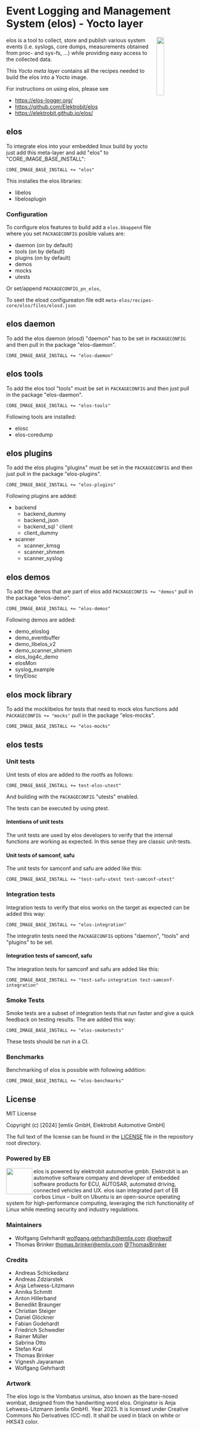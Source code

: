 # Event Logging and Management System (elos) - Yocto layer

<img src="doc/static/elos_blue.svg" width=20% height=20% align="right">

elos is a tool to collect, store and publish various system events (i.e. syslogs, core dumps, measurements obtained from proc- and sys-fs, …) while providing easy access to the collected data.


This *Yocto meta layer* contains all the recipes needed to build the elos into a Yocto image.

For instructions on using elos, please see

* https://elos-logger.org/
* https://github.com/Elektrobit/elos
* https://elektrobit.github.io/elos/

## elos

To integrate elos into your embedded linux build by yocto just add this meta-layer and add "elos" to "CORE_IMAGE_BASE_INSTALL":
```
CORE_IMAGE_BASE_INSTALL += "elos"
```

This installes the elos libraries:
* libelos
* libelosplugin

### Configuration

To configure elos features to build add a `elos.bbappend` file where you set `PACKAGECONFIG` posible values are:
* daemon (on by default)
* tools (on by default)
* plugins (on by default)
* demos
* mocks
* utests

Or set/append `PACKAGECONFIG_pn_elos`,

To seet the elosd configureaton file edit `meta-elos/recipes-core/elos/files/elosd.json`

## elos daemon
To add the elos daemon (elosd) "daemon" has to be set in `PACKAGECONFIG ` and then pull in the package "elos-daemon".
```
CORE_IMAGE_BASE_INSTALL += "elos-daemon"
```

## elos tools
To add the elos tool "tools" must be set in `PACKAGECONFIG` and then just pull in the package "elos-daemon".
```
CORE_IMAGE_BASE_INSTALL += "elos-tools"
```

Following tools are installed:
* elosc
* elos-coredump

## elos plugins
To add the elos plugins "plugins" must be set in the `PACKAGECONFIG` and then just pull in the package "elos-plugins".
```
CORE_IMAGE_BASE_INSTALL += "elos-plugins"
```

Following plugins are added:
* backend
  * backend_dummy
  * backend_json
  * backend_sql
' client
  * client_dummy
* scanner
  * scanner_kmsg
  * scanner_shmem
  * scanner_syslog

## elos demos
To add the demos that are part of elos add `PACKAGECONFIG += "demos"` pull in the package "elos-demo".
```
CORE_IMAGE_BASE_INSTALL += "elos-demos"
```

Following demos are added:
* demo_eloslog
* demo_eventbuffer
* demo_libelos_v2
* demo_scanner_shmem
* elos_log4c_demo
* elosMon 
* syslog_example
* tinyElosc

## elos mock library
To add the mocklibelos for tests that need to mock elos functions add `PACKAGECONFIG += "mocks"` pull in the package "elos-mocks".
```
CORE_IMAGE_BASE_INSTALL += "elos-mocks"
```

## elos tests

### Unit tests

Unit tests of elos are added to the rootfs as follows:

```
CORE_IMAGE_BASE_INSTALL += test-elos-utest"
```
And building with the `PACKAGECONFIG` "utests" enabled.

The tests can be executed by using ptest.

#### Intentions of unit tests

The unit tests are used by elos developers to verify that the internal functions are working as expected. In this sense they are classic unit-tests.

#### Unit tests of samconf, safu

The unit tests for samconf and safu are added like this:

```
CORE_IMAGE_BASE_INSTALL += "test-safu-utest test-samconf-utest"
```

### Integration tests

Integration tests to verify that elos works on the target as expected can be added this way:

```
CORE_IMAGE_BASE_INSTALL += "elos-integration"
```

The integratin tests need the `PACKAGECONFIG` options "daemon", "tools" and "plugins" to be set.

#### Integration tests of samconf, safu

The integration tests for samconf and safu are added like this:

```
CORE_IMAGE_BASE_INSTALL += "test-safu-integration test-samconf-integration"
```


### Smoke Tests

Smoke tests are a subset of integration tests that run faster and give a quick feedback on testing results. The are added this way:

```
CORE_IMAGE_BASE_INSTALL += "elos-smoketests"
```

These tests should be run in a CI.

### Benchmarks

Benchmarking of elos is possible with following addition:

```
CORE_IMAGE_BASE_INSTALL += "elos-benchmarks"
```




## License

MIT License

Copyright (c) [2024] [emlix GmbH, Elektrobit Automotive GmbH]

The full text of the license can be found in the [LICENSE](LICENSE) file in the repository root directory.

### Powered by EB

<img src="doc/static/eb-logo.png" width=70 height=70 align="left">
elos is powered by elektrobit automotive gmbh.
Elektrobit is an automotive software company and developer of embedded software products for ECU, AUTOSAR, automated driving, connected vehicles and UX.
elos isan  integrated part of EB corbos Linux – built on Ubuntu is an open-source operating system for high-performance computing, leveraging the rich functionality of Linux while meeting security and industry regulations.


### Maintainers

* Wolfgang Gehrhardt wolfgang.gehrhardt@emlix.com [@gehwolf](https://github.com/gehwolf)
* Thomas Brinker thomas.brinker@emlix.com [@ThomasBrinker](https://github.com/ThomasBrinker)

### Credits

* Andreas Schickedanz
* Andreas Zdziarstek
* Anja Lehwess-Litzmann
* Annika Schmitt
* Anton Hillerband
* Benedikt Braunger
* Christian Steiger
* Daniel Glöckner
* Fabian Godehardt
* Friedrich Schwedler
* Rainer Müller
* Sabrina Otto
* Stefan Kral
* Thomas Brinker
* Vignesh Jayaraman
* Wolfgang Gehrhardt

### Artwork

The elos logo is the Vombatus ursinus, also known as the bare-nosed wombat,
designed from the handwriting word elos. Originator is Anja Lehwess-Litzmann
(emlix GmbH). Year 2023. It is licensed under Creative Commons No Derivatives
(CC-nd). It shall be used in black on white or HKS43 color.
